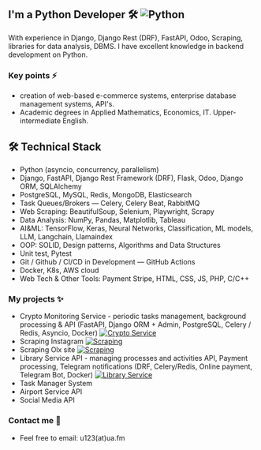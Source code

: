 <!--
**u123dev/u123dev** is a ✨ _special_ ✨ repository because its `README.md` (this file) appears on your GitHub profile.

Here are some ideas to get you started:

- 🔭 I’m currently working on ...
- 🌱 I’m currently learning ...
- 👯 I’m looking to collaborate on ...
- 🤔 I’m looking for help with ...
- 💬 Ask me about ...
- 📫 How to reach me: ...
- 😄 Pronouns: ...
- ⚡ Fun fact: ...
-->

## I'm a Python Developer 🛠    ![Python](https://img.shields.io/badge/Python-%F0%9F%9B%A0-yellow?labelColor=blue)
With experience in Django, Django Rest (DRF), FastAPI, Odoo, Scraping, libraries for data analysis, DBMS.
I have excellent knowledge in backend development on Python.

### Key points ⚡️

* creation of web-based e-commerce systems, enterprise database management systems, API's. 
* Academic degrees in Applied Mathematics, Economics, IT. Upper-intermediate English.

## 🛠 Technical Stack
* Python (asyncio, concurrency, parallelism)
* Django, FastAPI, Django Rest Framework (DRF), Flask, Odoo, Django ORM, SQLAlchemy
*	PostgreSQL, MySQL, Redis, MongoDB, Elasticsearch
* Task Queues/Brokers — Celery, Celery Beat, RabbitMQ
*	Web Scraping: BeautifulSoup, Selenium, Playwright, Scrapy
*	Data Analysis: NumPy, Pandas, Matplotlib, Tableau
*	AI&ML: TensorFlow, Keras, Neural Networks, Classification, ML models, LLM, Langchain, Llamaindex
*	OOP: SOLID, Design patterns, Algorithms and Data Structures
* Unit test, Pytest
*	Git / Github / CI/CD in Development — GitHub Actions
*	Docker, K8s, AWS cloud
*	Web Tech & Other Tools: Payment Stripe, HTML, CSS, JS, PHP, C/C++

### My projects ✨
* Crypto Monitoring Service - periodic tasks management, background processing & API (FastAPI, Django ORM + Admin, PostgreSQL, Celery / Redis, Asyncio, Docker)
[![Crypto Service](https://img.shields.io/badge/Crypto-Service_%F0%9F%9B%A0-yellow?labelColor=blue)](https://github.com/u123dev/crypto_fastapi_django_celery)
* Scraping Instagram [![Scraping](https://img.shields.io/badge/Scraping-Instagram_%F0%9F%9B%A0-yellow?labelColor=green)](https://github.com/u123dev/scraping_instagram.git)
* Scraping Olx site [![Scraping](https://img.shields.io/badge/Scraping-Olx_%F0%9F%9B%A0-yellow?labelColor=red)](https://github.com/u123dev/scraping_olx)
* Library Service API - managing processes and activities  API, Payment processing, Telegram notifications (DRF, Celery/Redis, Online payment, Telegram Bot, Docker)
[![Library Service](https://img.shields.io/badge/Library_Service-API_%F0%9F%9B%A0-yellow?labelColor=gray)](https://github.com/u123dev/Library-Service)
* Task Manager System 
* Airport Service API
* Social Media API 

### Contact me 📝 
* Feel free to email: u123(at)ua.fm

